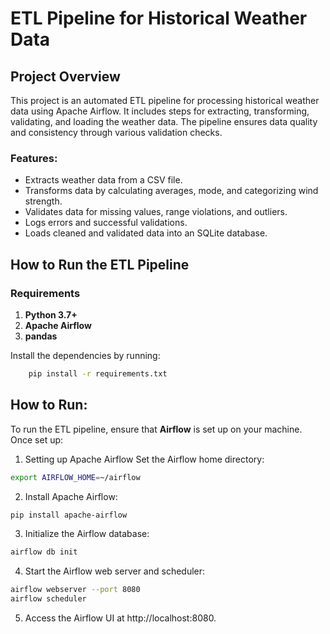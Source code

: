 # ETL Pipeline for Historical Weather Data

## Project Overview
This project is an automated ETL pipeline for processing historical weather data using Apache Airflow. It includes steps for extracting, transforming, validating, and loading the weather data. The pipeline ensures data quality and consistency through various validation checks.

### Features:
- Extracts weather data from a CSV file.
- Transforms data by calculating averages, mode, and categorizing wind strength.
- Validates data for missing values, range violations, and outliers.
- Logs errors and successful validations.
- Loads cleaned and validated data into an SQLite database.

## How to Run the ETL Pipeline

### Requirements
1. **Python 3.7+**  
2. **Apache Airflow**  
3. **pandas**  

Install the dependencies by running:

```bash
    pip install -r requirements.txt
```

## How to Run:
To run the ETL pipeline, ensure that **Airflow** is set up on your machine. Once set up:

1. Setting up Apache Airflow
Set the Airflow home directory:
```bash
export AIRFLOW_HOME=~/airflow
```
2. Install Apache Airflow:
```bash
pip install apache-airflow
```
3. Initialize the Airflow database:
```bash
airflow db init
```
4. Start the Airflow web server and scheduler:
```bash
airflow webserver --port 8080
airflow scheduler
```
5. Access the Airflow UI at http://localhost:8080.
